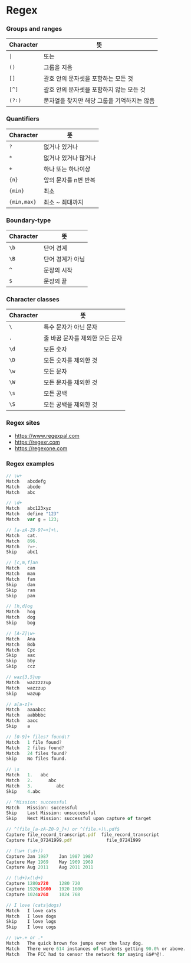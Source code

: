 # Regex

### Groups and ranges

| Character | 뜻                                          |
| --------- | ------------------------------------------- |
| `\|`      | 또는                                        |
| `()`      | 그룹을 지음                                 |
| `[]`      | 괄호 안의 문자셋을 포함하는 모든 것         |
| `[^]`     | 괄호 안의 문자셋을 포함하지 않는 모든 것    |
| `(?:)`    | 문자열을 찾지만 해당 그룹을 기억하지는 않음 |

### Quantifiers

| Character   | 뜻                   |
| ----------- | -------------------- |
| `?`         | 없거나 있거나        |
| `*`         | 없거나 있거나 많거나 |
| `+`         | 하나 또는 하나이상   |
| `{n}`       | 앞의 문자를 n번 반복 |
| `{min}`     | 최소                 |
| `{min,max}` | 최소 ~ 최대까지      |

### Boundary-type

| Character | 뜻               |
| --------- | ---------------- |
| `\b`      | 단어 경계        |
| `\B`      | 단어 경계가 아님 |
| `^`       | 문장의 시작      |
| `$`       | 문장의 끝        |

### Character classes

| Character | 뜻                              |
| --------- | ------------------------------- |
| `\`       | 특수 문자가 아닌 문자           |
| `.`       | 줄 바꿈 문자를 제외한 모든 문자 |
| `\d`      | 모든 숫자                       |
| `\D`      | 모든 숫자를 제외한 것           |
| `\w`      | 모든 문자                       |
| `\W`      | 모든 문자를 제외한 것           |
| `\s`      | 모든 공백                       |
| `\S`      | 모든 공백을 제외한 것           |

### Regex sites

- https://www.regexpal.com
- https://regexr.com
- https://regexone.com

### Regex examples

```ts
// \w+
Match	abcdefg
Match	abcde
Match	abc

// \d+
Match	abc123xyz
Match	define "123"
Match	var g = 123;

// [a-zA-Z0-9?=+]+\.
Match	cat.
Match	896.
Match	?=+.
Skip	abc1

// [c,m,f]an
Match	can
Match	man
Match	fan
Skip	dan
Skip	ran
Skip	pan

// [h,d]og
Match	hog
Match	dog
Skip	bog

// [A-Z]\w+
Match	Ana
Match	Bob
Match	Cpc
Skip	aax
Skip	bby
Skip	ccz

// waz{3,5}up
Match	wazzzzzup
Match	wazzzup
Skip	wazup

// a[a-z]+
Match	aaaabcc
Match	aabbbbc
Match	aacc
Skip	a

// [0-9]+ files? found\?
Match	1 file found?
Match	2 files found?
Match	24 files found?
Skip	No files found.

// \s
Match	1.   abc
Match	2.	    abc
Match	3.         abc
Skip	4.abc

// ^Mission: successful
Match	Mission: successful
Skip	Last Mission: unsuccessful
Skip	Next Mission: successful upon capture of target

// ^(file_[a-zA-Z0-9_]+) or ^(file.+)\.pdf$
Capture	file_record_transcript.pdf	file_record_transcript
Capture	file_07241999.pdf	          file_07241999

// (\w+ (\d+))
Capture	Jan 1987	Jan 1987 1987
Capture	May 1969	May 1969 1969
Capture	Aug 2011	Aug 2011 2011

// (\d+)x(\d+)
Capture	1280x720	1280 720
Capture	1920x1600	1920 1600
Capture	1024x768	1024 768

// I love (cats|dogs)
Match	I love cats
Match	I love dogs
Skip	I love logs
Skip	I love cogs

// \w+.+ or .*
Match	The quick brown fox jumps over the lazy dog.
Match	There were 614 instances of students getting 90.0% or above.
Match	The FCC had to censor the network for saying &$#*@!.
```
